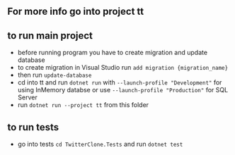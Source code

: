 ## For more info go into project tt

## to run main project
  - before running program you have to create migration and update database
  - to create migration in Visual Studio run `add migration {migration_name}`
  - then run `update-database`
  - cd into tt and run `dotnet run` with `--launch-profile "Development"` for using InMemory databse or use `--launch-profile "Production"` for SQL Server
  - run `dotnet run --project tt` from this folder

## to run tests
  - go into tests `cd TwitterClone.Tests` and run `dotnet test`
